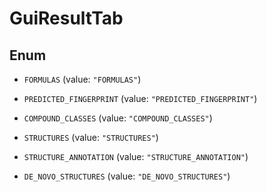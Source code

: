 

# GuiResultTab

## Enum


* `FORMULAS` (value: `"FORMULAS"`)

* `PREDICTED_FINGERPRINT` (value: `"PREDICTED_FINGERPRINT"`)

* `COMPOUND_CLASSES` (value: `"COMPOUND_CLASSES"`)

* `STRUCTURES` (value: `"STRUCTURES"`)

* `STRUCTURE_ANNOTATION` (value: `"STRUCTURE_ANNOTATION"`)

* `DE_NOVO_STRUCTURES` (value: `"DE_NOVO_STRUCTURES"`)



